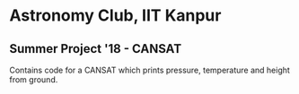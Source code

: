 # Astronomy Club, IIT Kanpur
## Summer Project '18 - CANSAT
Contains code for a CANSAT which prints pressure, temperature and height from ground.
